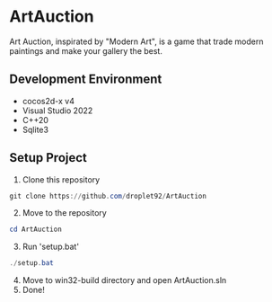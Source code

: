 # ArtAuction
Art Auction, inspirated by "Modern Art", is a game that trade modern paintings and make your gallery the best. 

## Development Environment
- cocos2d-x v4
- Visual Studio 2022
- C++20
- Sqlite3

## Setup Project
1. Clone this repository
```powershell
git clone https://github.com/droplet92/ArtAuction
```
2. Move to the repository
```powershell
cd ArtAuction
```
3. Run 'setup.bat'
```powershell
./setup.bat
```
4. Move to win32-build directory and open ArtAuction.sln
5. Done!
